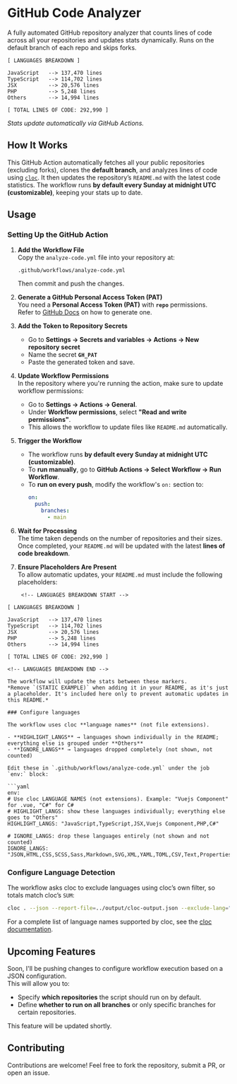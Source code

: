 # GitHub Code Analyzer
 
A fully automated GitHub repository analyzer that counts lines of code across all your repositories and updates stats dynamically. Runs on the default branch of each repo and skips forks.

<!-- LANGUAGES BREAKDOWN START -->
```
[ LANGUAGES BREAKDOWN ]

JavaScript   --> 137,470 lines
TypeScript   --> 114,702 lines
JSX          --> 20,576 lines
PHP          --> 5,248 lines
Others       --> 14,994 lines

[ TOTAL LINES OF CODE: 292,990 ]
```
<!-- LANGUAGES BREAKDOWN END -->
*Stats update automatically via GitHub Actions.*
 
## How It Works  
This GitHub Action automatically fetches all your public repositories (excluding forks), clones the **default branch**, and analyzes lines of code using [`cloc`](https://github.com/AlDanial/cloc). It then updates the repository’s `README.md` with the latest code statistics. The workflow runs **by default every Sunday at midnight UTC (customizable)**, keeping your stats up to date.

## Usage

### **Setting Up the GitHub Action**
1. **Add the Workflow File**  
   Copy the `analyze-code.yml` file into your repository at:
   ```
   .github/workflows/analyze-code.yml
   ```
   Then commit and push the changes.

2. **Generate a GitHub Personal Access Token (PAT)**  
   You need a **Personal Access Token (PAT)** with **`repo`** permissions.  
   Refer to [GitHub Docs](https://github.com/settings/tokens) on how to generate one.

3. **Add the Token to Repository Secrets**  
   - Go to **Settings → Secrets and variables → Actions → New repository secret**  
   - Name the secret **`GH_PAT`**  
   - Paste the generated token and save.

4. **Update Workflow Permissions**  
   In the repository where you're running the action, make sure to update workflow permissions:
   - Go to **Settings → Actions → General**.
   - Under **Workflow permissions**, select **"Read and write permissions"**.
   - This allows the workflow to update files like `README.md` automatically.

5. **Trigger the Workflow**
   - The workflow runs **by default every Sunday at midnight UTC (customizable)**.
   - To **run manually**, go to **GitHub Actions → Select Workflow → Run Workflow**.
   - To **run on every push**, modify the workflow's `on:` section to:
     ```yaml
     on:
       push:
         branches:
           - main
     ```
   
6. **Wait for Processing**  
   The time taken depends on the number of repositories and their sizes. Once completed, your `README.md` will be updated with the latest **lines of code breakdown**.

7. **Ensure Placeholders Are Present**  
   To allow automatic updates, your `README.md` must include the following placeholders:
   ```
    <!-- LANGUAGES BREAKDOWN START -->
```
[ LANGUAGES BREAKDOWN ]

JavaScript   --> 137,470 lines
TypeScript   --> 114,702 lines
JSX          --> 20,576 lines
PHP          --> 5,248 lines
Others       --> 14,994 lines

[ TOTAL LINES OF CODE: 292,990 ]
```
    <!-- LANGUAGES BREAKDOWN END -->
   ```
   The workflow will update the stats between these markers.  
   *Remove `(STATIC EXAMPLE)` when adding it in your README, as it's just a placeholder. It's included here only to prevent automatic updates in this README.*

### Configure languages

The workflow uses cloc **language names** (not file extensions).

- **HIGHLIGHT_LANGS** → languages shown individually in the README; everything else is grouped under **Others**  
- **IGNORE_LANGS** → languages dropped completely (not shown, not counted)

Edit these in `.github/workflows/analyze-code.yml` under the job `env:` block:

```yaml
env:
  # Use cloc LANGUAGE NAMES (not extensions). Example: "Vuejs Component" for .vue, "C#" for C#
  # HIGHLIGHT_LANGS: show these languages individually; everything else goes to "Others"
  HIGHLIGHT_LANGS: "JavaScript,TypeScript,JSX,Vuejs Component,PHP,C#"

  # IGNORE_LANGS: drop these languages entirely (not shown and not counted)
  IGNORE_LANGS: "JSON,HTML,CSS,SCSS,Sass,Markdown,SVG,XML,YAML,TOML,CSV,Text,Properties"
```

### **Configure Language Detection**
The workflow asks cloc to exclude languages using cloc’s own filter, so totals match cloc’s `SUM`:

```bash
cloc . --json --report-file=../output/cloc-output.json --exclude-lang="${IGNORE_LANGS}"
```

For a complete list of language names supported by cloc, see the [cloc documentation](https://github.com/AlDanial/cloc).


## Upcoming Features

Soon, I'll be pushing changes to configure workflow execution based on a JSON configuration.  
This will allow you to:
- Specify **which repositories** the script should run on by default.
- Define **whether to run on all branches** or only specific branches for certain repositories.

This feature will be updated shortly.

 
## Contributing
 
Contributions are welcome! Feel free to fork the repository, submit a PR, or open an issue.
